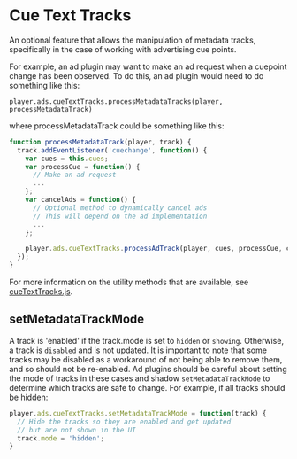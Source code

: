 # Cue Text Tracks

An optional feature that allows the manipulation of metadata tracks, specifically in the case of working with advertising cue points.

For example, an ad plugin may want to make an ad request when a cuepoint change has been observed. To do this, an ad plugin would need to do something like this:

`player.ads.cueTextTracks.processMetadataTracks(player, processMetadataTrack)`

where processMetadataTrack could be something like this:

```js
function processMetadataTrack(player, track) {
  track.addEventListener('cuechange', function() {
    var cues = this.cues;
    var processCue = function() {
      // Make an ad request
      ...
    };
    var cancelAds = function() {
      // Optional method to dynamically cancel ads
      // This will depend on the ad implementation
      ...
    };

    player.ads.cueTextTracks.processAdTrack(player, cues, processCue, cancelAds);
  });
}
```

For more information on the utility methods that are available, see [cueTextTracks.js](https://github.com/videojs/videojs-contrib-ads/blob/master/src/cueTextTracks.js).

## setMetadataTrackMode

A track is 'enabled' if the track.mode is set to `hidden` or `showing`. Otherwise, a track is `disabled` and is not updated. It is important to note that some tracks may be disabled as a workaround of not being able to remove them, and so should not be re-enabled. Ad plugins should be careful about setting the mode of tracks in these cases and shadow `setMetadataTrackMode` to determine which tracks are safe to change. For example, if all tracks should be hidden:

```js
player.ads.cueTextTracks.setMetadataTrackMode = function(track) {
  // Hide the tracks so they are enabled and get updated
  // but are not shown in the UI
  track.mode = 'hidden';
}
```
